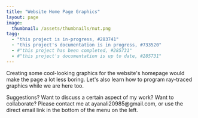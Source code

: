 ```yaml
---
title: "Website Home Page Graphics"
layout: page
image:
  thumbnail: /assets/thumbnails/nut.png
tagg:
  - "this project is in-progress, #283741"
  - "this project's documentation is in progress, #733520"
  - #"this project has been completed, #285731"
  - #"this project's documentation is up to date, #285731"
---
```

Creating some cool-looking graphics for the website's homepage would make the page a lot less boring. Let's also learn how to program ray-traced graphics while we are here too.

<div class="content-container" data-bg-image="/assets/images/chevron2.png">
    Suggestions? Want to discuss a certain aspect of my work? Want to collaborate? Please contact me at ayanali20985@gmail.com, or use the direct email link in the bottom of the menu on the left.
</div>